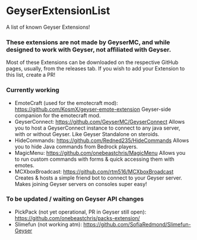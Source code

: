 # GeyserExtensionList
A list of known Geyser Extensions!

### These extensions are not made by GeyserMC, and while designed to work with Geyser, not affiliated with Geyser. 

Most of these Extensions can be downloaded on the respective GitHub pages, usually, from the releases tab.
If you wish to add your Extension to this list, create a PR!

### Currently working
- EmoteCraft (used for the emotecraft mod): https://github.com/KosmX/geyser-emote-extension 
  Geyser-side companion for the emotecraft mod.
- GeyserConnect: https://github.com/GeyserMC/GeyserConnect
  Allows you to host a GeyserConnect instance to connect to any java server, with or without Geyser. Like Geyser Standalone on steroids.
- HideCommands: https://github.com/Redned235/HideCommands
  Allows you to hide Java commands from Bedrock players.
- MagicMenu: https://github.com/onebeastchris/MagicMenu
  Allows you to run custom commands with forms & quick accessing them with emotes.
- MCXboxBroadcast: https://github.com/rtm516/MCXboxBroadcast
  Creates & hosts a simple friend bot to connect to your Geyser server. Makes joining Geyser servers on consoles super easy!

### To be updated / waiting on Geyser API changes
- PickPack (not yet operational, PR in Geyser still open): https://github.com/onebeastchris/packs-extension/
- Slimefun (not working atm): https://github.com/SofiaRedmond/Slimefun-Geyser
